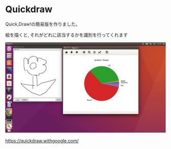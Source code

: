 # Quickdraw
Quick,Draw!の簡易版を作りました。

絵を描くと, それがどれに該当するかを識別を行ってくれます

![img](https://github.com/MasayaGit/Quickdraw/blob/master/img/quickdraw.png)

https://quickdraw.withgoogle.com/ 
